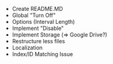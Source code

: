 - Create README.MD
- Global "Turn Off"
- Options (Interval Length)
- Implement "Disable"
- Implement Storage (=> Google Drive?)
- Restructure less files
- Localization
- Index/ID Matching Issue
